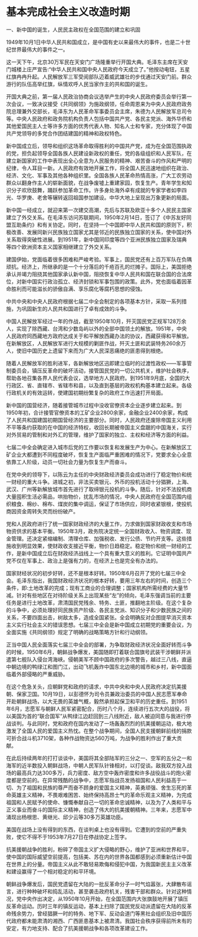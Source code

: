 # 基本完成社会主义改造时期

一、新中国的诞生，人民民主政权在全国范围的建立和巩固

1949年10月1日中华人民共和国成立，是中国有史以来最伟大的事件，也是二十世纪世界最伟大的事件之一。

这一天下午，北京30万军民在天安门广场隆重举行开国大典。毛泽东主席在天安门城楼上庄严宣告:“中华人民共和国中央人民政府今天成立了。”他按动电钮，五星红旗冉冉升起。人民解放军三军受阅部队迈着威武雄壮的步伐通过天安门前。群众游行的队伍高举红旗，纵情欢呼人民当家作主的共和国的诞生。

开国大典之前，第一届人民政治协商会议选举产生的中央人民政府委员会举行第一次会议，一致决议接受《共同纲领》为施政纲领，任命周恩来为中央人民政府政务院总理兼外交部长，毛泽东为人民革命军事委员会主席，朱德为人民解放军总司令等。中央人民政府和政务院机构负责人包括中国共产党、各民主党派、海外华侨和其他爱国民主人士等许多方面的优秀代表人物、知名人士和专家，充分体现了中国共产党领导的多党合作团结建国的精神和政权特色。

新中国成立后，领导和组织这场革命取得胜利的中国共产党，成为在全国范围执政的党，担负起领导全国各族人民建设新政权的重任，党的各级组织和人民军队，在建立新国家的工作中表现出全心全意为人民服务的精神、艰苦奋斗的作风和严明的纪律，令人耳目一新。人民政府有效地开展工作，将全国人民迅速地组织在政治、经济、文化、军事及其他各种组织里。全国各族人民革命热情高涨，广大工农劳动群众以翻身作主人的崭新面貌，在战争废墟上重建家园，恢复生产。青年学生和知识分子欢欣鼓舞，踊跃参加革命工作。许多身处海外卓有成就的专家学者如李四光、华罗庚、老舍等辗转返回祖国参加建设。中华大地上呈现出万象更新的局面。

新中国一经成立，就迎来第一次建交高潮，先后与苏联及欧亚十多个人民民主国家建立了外交关系。在毛泽东访问苏联期间，1950年2月14日，签订了《中苏友好同盟互助条约》和有关协定。同时，在坚持一个中国即中华人民共和国的原则下，积极改善、发展同新兴民族独立国家尤其是邻近的民族独立国家的关系，使中国对外关系取得突破性进展。到1951年，新中国同印度等四个亚洲民族独立国家及瑞典等四个欧洲资本主义国家相继建立了外交关系。

建国伊始，党面临着很多困难和严峻考验。军事上，国民党还有上百万军队在负隅顽抗。经济上，所继承的是一个十分落后的千疮百孔的烂摊子。国际上，美国拒绝承认并竭力阻挠其他国家承认新中国，阻挠恢复中华人民共和国在联合国的合法席位，对新中国实行政治孤立、经济封锁和军事包围的政策。此外，党也面临着因革命胜利而可能滋长的骄傲自满、享乐腐化等腐朽思想的侵蚀。

中共中央和中央人民政府根据七届二中全会制定的各项基本方针，采取一系列措施，为巩固新生的人民共和国进行了卓有成效的斗争。

中国人民解放军经过一年的作战，截至1950年10月，歼灭国民党正规军128万余人，实现了除西藏、台湾和少数岛屿以外的全部中国领土的解放。1951年，中央人民政府同西藏地方政府达成关于和平解放西藏办法的协议，西藏获得和平解放。在新解放区，人民解放军进行大规模的剿匪作战，歼灭土匪和武装特务260余万人，使旧中国历史上遗留下来而为广大人民深恶痛绝的匪患得到根绝。

随着人民解放军的胜利进军，各新解放地区迅即建立临时的过渡性政权——军事管制委员会，镇压反革命的破坏活动，接管国民党的一切公共机关，维护社会秩序，帮助各地召集各界人民代表会议，选举地方人民政府。到1951年9月底，全国的大行政区、省、直辖市、省辖市和县，以及直到基层的政权机构基本建立起来。各级行政机关的有效运转，使建国初期纷繁复杂的政府工作迅速打开局面。

新中国的国营经济，随着接管城市过程中没收官僚资本企业逐步建立起来。到1950年初，合计接管官僚资本的工矿企业2800余家，金融企业2400余家，构成了人民共和国建国初期国营经济的主要部分。同时，人民政府还废除帝国主义利用不平等条约获取的在中国的经济特权，收回长期被帝国主义盘踞的中国海关，实行对外贸易的管制和对外汇的管理，维护了国家的独立、主权和经济等方面的利益。

七届二中全会确定进入城市后党的工作要以恢复和发展生产为中心。在新解放区工矿企业大都遭到不同程度破坏，恢复生产面临严重困难的情况下，党要求全心全意依靠工人阶级，动员一切社会力量为恢复生产而奋斗。

在党中央的领导下，以陈云为主任的中央财政经济委员会成功进行了稳定物价和统一财经的重大斗争。进城之初，非法买卖银元、外币的投机活动十分猖獗，上海、武汉、广州等新解放城市首先进行了取缔银元投机的斗争。随后，针对不法投机商大量囤积生活必需品，哄抬物价，扰乱市场的情况，中央人民政府在全国范围内组织粮食、棉纱、棉布、煤炭的集中调运，保证了市场供应，同时收紧银根，使投机商因资金周转失灵而纷纷破产。

党和人民政府进行了统一国家财政经济的大量工作，力求做到国家财政收支和市场物资供求的基本平衡。1950年3月，政务院决定统一全国财政收入、物资调度、现金管理。还决定紧缩编制、清理仓库、加强税收、发行公债、节约开支等。这些措施收到明显效果，使财政收支接近平衡，物价日趋稳定。稳定物价和统一财经的工作，是新中国成立后在财政经济战线上一个具有重大意义的胜利。它证明中国共产党不仅在军事上、政治上是强有力的，在经济上也是完全有办法的。

国家财经状况的初步好转，还不是根本好转。1950年6月召开了党的七届三中全会。毛泽东指出，我国财政经济状况的根本好转，要用三年左右的时间，创造三个条件，即:土地改革的完成；现有工商业的合理调整；国家机构所需经费的大量节减。针对有些地区在对待阶级关系上出现某些“左”的倾向，毛泽东强调当前的主要任务是进行土地改革，肃清国民党残余、特务、土匪，推翻地主阶级。在这个复杂的斗争中，必须处理好同民族资产阶级、各民主党派、知识分子和少数民族之间的关系，不要四面出击，树敌太多，造成全国紧张。全会明确反对企图提早消灭资本主义实行社会主义的错误思想。七届三中全会是新中国成立初期党的重要会议，为全面实施《共同纲领》规定了明确的战略策略方针和行动纲领。

正当中国人民全面落实七届三中全会的部署，为争取财政经济状况全面好转而斗争的时候，1950年6月，朝鲜战争爆发，美国随即打着联合国旗号武装干涉朝鲜并派遣第七舰队入侵台湾海峡。侵朝美军不顾中国政府的多次警告，越过三八线，直逼中朝边境的鸭绿江和图门江，出动飞机轰炸中国东北边境的城市和乡村，新中国面临着外部侵略的严重威胁。

在这个危急关头，应朝鲜党和政府的请求，中共中央和中央人民政府决定抗美援朝、保家卫国。10月19日，以彭德怀为司令员兼政治委员的中国人民志愿军奉命开赴朝鲜战场，以大无畏的英雄气概，毅然承担起保卫和平的历史重任。到1951年6月，志愿军与朝鲜人民军紧密配合，历时八个月，连续进行五次大的战役，将以美国为首的“联合国军”从鸭绿江边赶回到三八线附近，敌人被迫同意与我进行停战谈判。与此同时，党和政府在国内发动了一场轰轰烈烈的抗美援朝运动，极大地激发了全国人民的爱国主义热忱。在整个战争期间，全国人民支援朝鲜前线的捐款可折合战斗机3710架，各种作战物资达560万吨，为战争的胜利作出了重大贡献。

在此后持续两年的打打谈谈中，美国将其全部陆军的三分之一、空军的五分之一和海军的近半数投入朝鲜战场，中朝人民军队针锋相对，以打促谈。敌我双方投入战场的最高兵力达300多万，兵力密度、敌方空中轰炸密度和许多战役战斗的炮火密度都是空前的。在异常残酷的战争中，志愿军指战员发扬祖国和人民利益高于一切、为了祖国和民族的尊严而奋不顾身的爱国主义精神，英勇顽强、舍生忘死的革命英雄主义精神，不畏艰难困苦、始终保持高昂士气的革命乐观主义精神，为完成祖国和人民赋予的使命、慷慨奉献自己一切的革命忠诚精神，以及为了人类和平与正义事业而奋斗的国际主义精神，创造了伟大的抗美援朝精神。三年来，志愿军中涌现出杨根思、黄继光、邱少云等30多万英雄功臣。

美国在战场上没有得到的东西，在谈判桌上也没有得到。它遭到的空前的严重失败，使它不得不于1953年7月27日在停战协定上签字。

抗美援朝战争的胜利，粉碎了帝国主义扩大侵略的野心，维护了亚洲和世界和平，使中国的国际威望空前提高，包括美、苏在内的世界各国都感到必须重新估计中国在世界上的分量。帝国主义从此不敢轻易欺侮和侵犯中国，为我国新民主主义改革和建设赢得了一个相对稳定的和平环境。

朝鲜战争爆发后，国民党遗留在大陆的一批反革命分子一时气焰嚣张，大肆散布谣言，进行种种破坏和捣乱活动，甚至袭击政府机关，残害干部和群众。针对这种情况，党中央作出决定，从1950年10月开始，在全国范围内大张旗鼓地开展了镇压反革命运动。历时三年的镇反运动，基本上扫除了国民党反动派遗留在大陆的反革命残余势力，曾经猖獗一时的特务、地下军、反动会道门等黑社会组织及旧中国历代政府都未能肃清的湘西、广西匪患基本上被肃清。我国社会秩序获得前所未有的安定，有力地支持、配合了抗美援朝战争和各项改革建设工作。